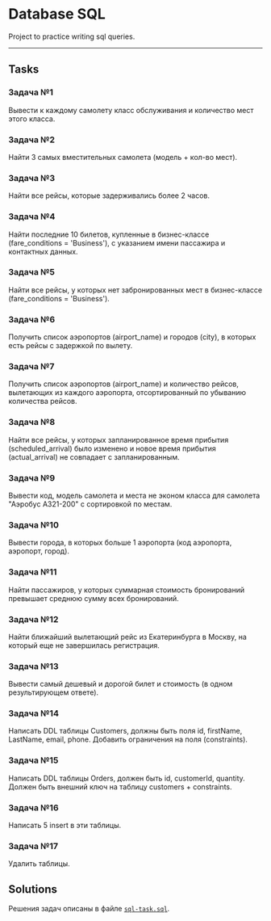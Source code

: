 # Database SQL

Project to practice writing sql queries.

---

## Tasks

### Задача №1
Вывести к каждому самолету класс обслуживания и количество мест этого класса.

### Задача №2
Найти 3 самых вместительных самолета (модель + кол-во мест).

### Задача №3
Найти все рейсы, которые задерживались более 2 часов.

### Задача №4
Найти последние 10 билетов, купленные в бизнес-классе (fare_conditions = 'Business'), с указанием имени пассажира и 
контактных данных.

### Задача №5
Найти все рейсы, у которых нет забронированных мест в бизнес-классе (fare_conditions = 'Business').

### Задача №6
Получить список аэропортов (airport_name) и городов (city), в которых есть рейсы с задержкой по вылету.

### Задача №7
Получить список аэропортов (airport_name) и количество рейсов, вылетающих из каждого аэропорта, отсортированный по 
убыванию количества рейсов.

### Задача №8
Найти все рейсы, у которых запланированное время прибытия (scheduled_arrival) было изменено и новое время прибытия 
(actual_arrival) не совпадает с запланированным.

### Задача №9
Вывести код, модель самолета и места не эконом класса для самолета "Аэробус A321-200" с сортировкой по местам.

### Задача №10
Вывести города, в которых больше 1 аэропорта (код аэропорта, аэропорт, город).

### Задача №11
Найти пассажиров, у которых суммарная стоимость бронирований превышает среднюю сумму всех бронирований.

### Задача №12
Найти ближайший вылетающий рейс из Екатеринбурга в Москву, на который еще не завершилась регистрация.

### Задача №13
Вывести самый дешевый и дорогой билет и стоимость (в одном результирующем ответе).

### Задача №14
Написать DDL таблицы Customers, должны быть поля id, firstName, LastName, email, phone. Добавить ограничения на поля 
(constraints).

### Задача №15
Написать DDL таблицы Orders, должен быть id, customerId, quantity. Должен быть внешний ключ на таблицу customers + 
constraints.

### Задача №16
Написать 5 insert в эти таблицы.

### Задача №17
Удалить таблицы.


## Solutions

Решения задач описаны в файле [`sql-task.sql`](resources/sql/sql-task.sql).